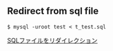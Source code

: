 ## Redirect from sql file

```
$ mysql -uroot test < t_test.sql
```

[SQLファイルをリダイレクション](https://www.bunkei-programmer.net/entry/20110330/1301493631)
